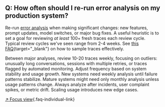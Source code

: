 ## Q: How often should I re-run error analysis on my production system?

Re-run [error analysis](#q-why-is-error-analysis-so-important-in-llm-evals-and-how-is-it-performed) when making significant changes: new features, prompt updates, model switches, or major bug fixes. A useful heuristic is to set a goal for reviewing _at least_ 100+ fresh traces each review cycle.  Typical review cycles we've seen range from 2-4 weeks.  See [this FAQ](#q-how-can-i-efficiently-sample-production-traces-for-review){target="_blank"} on how to sample traces effectively.

Between major analyses, review 10-20 traces weekly, focusing on outliers: unusually long conversations, sessions with multiple retries, or traces flagged by automated monitoring. Adjust frequency based on system stability and usage growth. New systems need weekly analysis until failure patterns stabilize. Mature systems might need only monthly analysis unless usage patterns change. Always analyze after incidents, user complaint spikes, or metric drift. Scaling usage introduces new edge cases.

[↗ Focus view](/blog/posts/evals-faq/how-often-should-i-re-run-error-analysis-on-my-production-system.html){.faq-individual-link}